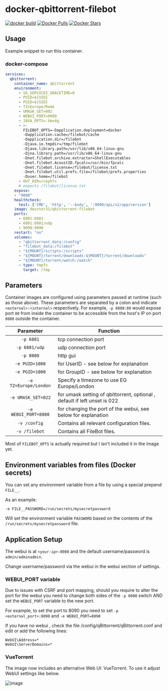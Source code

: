 # docker-qbittorrent-filebot

[![docker build](https://github.com/devster31/docker-qbittorrent-filebot/workflows/docker%20build/badge.svg)](https://github.com/devster31/docker-qbittorrent-filebot/actions)
[![Docker Pulls](https://img.shields.io/docker/pulls/devster31/qbittorrent-filebot.svg?style=flat-square&color=E68523&label=pulls&logo=docker&logoColor=FFFFFF)](https://hub.docker.com/r/devster31/qbittorrent-filebot)
[![Docker Stars](https://img.shields.io/docker/stars/devster31/qbittorrent-filebot.svg?style=flat-square&color=E68523&label=stars&logo=docker&logoColor=FFFFFF)](https://hub.docker.com/r/devster31/qbittorrent-filebot)

## Usage

Example snippet to run this container.

### docker-compose

```yaml
services:
  qbittorrent:
    container_name: qbittorrent
    environment:
      - S6_SERVICES_GRACETIME=0
      - PUID=${UID}
      - PGID=${GID}
      - TZ=Europe/Rome
      - UMASK_SET=002
      - WEBUI_PORT=9090
      - JAVA_OPTS=-Xmx4g
      - >-
        FILEBOT_OPTS=-Dapplication.deployment=docker
        -Dapplication.cache=/filebot/cache
        -Dapplication.dir=/filebot
        -Djava.io.tmpdir=/tmp/filebot
        -Djava.library.path=/usr/lib/x86_64-linux-gnu
        -Djna.library.path=/usr/lib/x86_64-linux-gnu
        -Dnet.filebot.archive.extractor=ShellExecutables
        -Dnet.filebot.AcoustID.fpcalc=/usr/bin/fpcalc
        -Dnet.filebot.license=/filebot/license.txt
        -Dnet.filebot.util.prefs.file=/filebot/prefs.properties
        -Duser.home=/filebot
      - OUT_DIR=/cephfs
      # expects /filebot/license.txt
    expose:
    - "9090"
    healthcheck:
      test: ['CMD', 'http', '--body', ':9090/api/v2/app/version']
    image: devster31/qbittorrent-filebot
    ports:
      - 6881:6881
      - 6881:6881/udp
      - 9090:9090
    restart: "no"
    volumes:
      - "qbittorrent_data:/config"
      - "filebot_data:/filebot"
      - "${MOUNT}/scripts:/scripts"
      - "${MOUNT}/torrent/downloads:${MOUNT}/torrent/downloads"
      - "${MOUNT}/torrent/watch:/watch"
      - type: tmpfs
        target: /tmp
```

## Parameters

Container images are configured using parameters passed at runtime (such as those above). These parameters are separated by a colon and indicate `<external>:<internal>` respectively. For example, `-p 8080:80` would expose port `80` from inside the container to be accessible from the host's IP on port `8080` outside the container.

| Parameter | Function |
| :----: | --- |
| `-p 6881` | tcp connection port |
| `-p 6881/udp` | udp connection port |
| `-p 8080` | http gui |
| `-e PUID=1000` | for UserID - see below for explanation |
| `-e PGID=1000` | for GroupID - see below for explanation |
| `-e TZ=Europe/London` | Specify a timezone to use EG Europe/London |
| `-e UMASK_SET=022` | for umask setting of qbittorrent, optional , default if left unset is 022 |
| `-e WEBUI_PORT=8080` | for changing the port of the webui, see below for explanation |
| `-v /config` | Contains all relevant configuration files. |
| `-v /filebot` | Contains all FileBot files. |

Most of `FILEBOT_OPTS` is actually required but I isn't included it in the image yet.

## Environment variables from files (Docker secrets)

You can set any environment variable from a file by using a special prepend `FILE__`.

As an example:

```
-e FILE__PASSWORD=/run/secrets/mysecretpassword
```

Will set the environment variable `PASSWORD` based on the contents of the `/run/secrets/mysecretpassword` file.


## Application Setup

The webui is at `<your-ip>:8080` and the default username/password is `admin/adminadmin`.

Change username/password via the webui in the webui section of settings.

### WEBUI_PORT variable

Due to issues with CSRF and port mapping, should you require to alter the port for the webui you need to
change both sides of the `-p 8080` switch AND set the `WEBUI_PORT` variable to the new port.

For example, to set the port to 8090 you need to set `-p <external_port>:8090` and `-e WEBUI_PORT=8090`

If you have no webui , check the file /config/qBittorrent/qBittorrent.conf and edit or add the following lines:

```
WebUI\Address=*
WebUI\ServerDomains=*
```

### VueTorrent

The image now includes an alternative Web UI: VueTorrent. To use it adjust WebUI settings like below.

![image](https://github.com/devster31/docker-qbittorrent-filebot/assets/1912062/8d9c9d8a-d6b6-4da9-8483-1dfbb7fca8b6)

